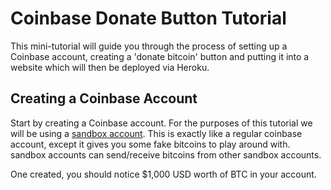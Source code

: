 # Coinbase Donate Button Tutorial
This mini-tutorial will guide you through the process of setting up a Coinbase account, creating a 'donate bitcoin' button and 
putting it into a website which will then be deployed via Heroku.

## Creating a Coinbase Account
Start by creating a Coinbase account. For the purposes of this tutorial we will be using a [sandbox account](https://sandbox.coinbase.com/). This is exactly like a regular coinbase account, except it gives you some fake bitcoins to play around with. sandbox accounts can send/receive bitcoins from other sandbox accounts. 

One created, you should notice $1,000 USD worth of BTC in your account. 
